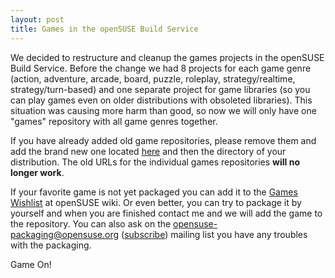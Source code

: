 ```yaml
---
layout: post
title: Games in the openSUSE Build Service
---
```


We decided to restructure and cleanup the games projects in the openSUSE Build Service. Before the change we had 8 projects for each game genre (action, adventure, arcade, board, puzzle, roleplay, strategy/realtime, strategy/turn-based) and one separate project for game libraries (so you can play games even on older distributions with obsoleted libraries). This situation was causing more harm than good, so now we will only have one "games" repository with all game genres together.

If you have already added old game repositories, please remove them and add the brand new one located [here](http://download.opensuse.org/repositories/games/) and then the directory of your distribution. The old URLs for the individual games repositories **will no longer work**.

If your favorite game is not yet packaged you can add it to the [Games Wishlist](http://en.opensuse.org/Wishlist_Games) at openSUSE wiki. Or even better, you can try to package it by yourself and when you are finished contact me and we will add the game to the repository. You can also ask on the [opensuse-packaging@opensuse.org](http://lists.opensuse.org/opensuse-packaging) ([subscribe](mailto:opensuse-packaging+subscribe@opensuse.org)) mailing list you have any troubles with the packaging.

Game On!
